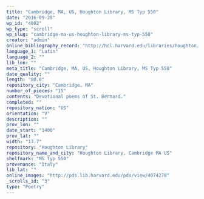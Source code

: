 ```yaml
---
title: "Cambridge, MA, US, Houghton Library, MS Typ 550"
date: "2016-09-28"
wp_id: "4802"
wp_type: "scroll"
wp_slug: "cambridge-ma-us-houghton-library-ms-typ-550"
creator: "admin"
online_bibliography_record: "http://hcl.harvard.edu/libraries/houghton/collections/early_manuscripts/bibliographies/Typ/Typ550.html"
language_1: "Latin"
language_2: ""
lib_lon: ""
meta_title: "Cambridge, MA, US, Houghton Library, MS Typ 550"
date_quality: ""
length: "80.6"
repository_city: "Cambridge, MA"
number_of_pieces: "15"
contents: "Devotional poems of St. Bernard."
completed: ""
repository_nation: "US"
orientation: "V"
description: ""
prov_lon: ""
date_start: "1400"
prov_lat: ""
width: "13.7"
repository: "Houghton Library"
repository_name_and_city: "Houghton Library, Cambridge MA US"
shelfmark: "MS Typ 550"
provenance: "Italy"
lib_lat: ""
online_images: "http://pds.lib.harvard.edu/pds/view/4074278"
_scrolls_id: "3"
type: "Poetry"
---
```



